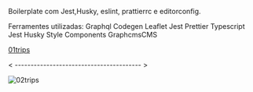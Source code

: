 Boilerplate com Jest,Husky, eslint, prattierrc e editorconfig.


Ferramentes utilizadas:
  Graphql Codegen
  Leaflet
  Jest
  Prettier
  Typescript
  Jest
  Husky
  Style Components
  GraphcmsCMS
  
  
  
  [01trips](https://user-images.githubusercontent.com/67908082/144956991-84acc2bf-3d17-4dd8-b982-876b5dadad67.png)
  
  
  
  < ---------------------------------------- >
  
  
![02trips](https://user-images.githubusercontent.com/67908082/144957057-895605d8-3b4d-48bd-8e95-5027cc9d3a93.png)

